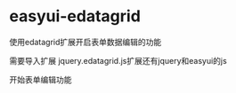 # easyui-edatagrid
使用edatagrid扩展开启表单数据编辑的功能   

需要导入扩展 jquery.edatagrid.js扩展还有jquery和easyui的js  

开始表单编辑功能  
